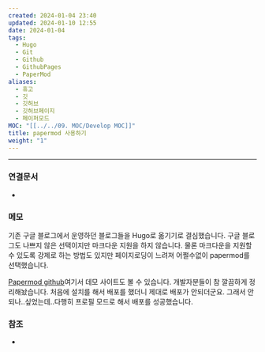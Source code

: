 ```yaml
---
created: 2024-01-04 23:40
updated: 2024-01-10 12:55
date: 2024-01-04
tags:
  - Hugo
  - Git
  - Github
  - GithubPages
  - PaperMod
aliases:
  - 휴고
  - 깃
  - 깃허브
  - 깃허브페이지
  - 페이퍼모드
MOC: "[[../../09. MOC/Develop MOC]]"
title: papermod 사용하기
weight: "1"
---
```

---

### 연결문서
- 

### 메모
기존 구글 블로그에서 운영하던 블로그들을 Hugo로 옮기기로 결심했습니다. 구글 블로그도 나쁘지 않은 선택이지만 마크다운 지원을 하지 않습니다. 물론 마크다운을 지원할 수 있도록 강제로 하는 방법도 있지만 페이지로딩이 느려져 어쩔수없이 papermod를 선택했습니다.

[Papermod github](https://github.com/adityatelange/hugo-PaperMod)여기서 데모 사이트도 볼 수 있습니다. 개발자분들이 참 깔끔하게 정리해놨습니다. 처음에 설치를 해서 배포를 했더니 제대로 배포가 안되더군요. 그래서 안되나..싶었는데..다행히 프로필 모드로 해서 배포를 성공했습니다.




### 참조
- 